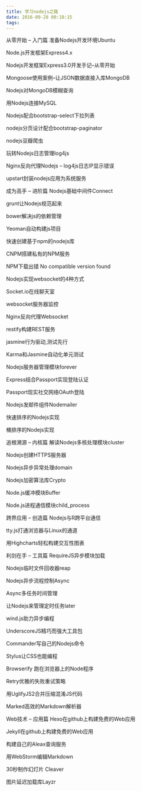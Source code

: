 ```yaml
---
title: 学习nodejs之路
date: 2016-09-28 00:10:15
tags:
---
```

从零开始 – 入门篇
准备Nodejs开发环境Ubuntu

Node.js开发框架Express4.x

Nodejs开发框架Express3.0开发手记–从零开始

Mongoose使用案例–让JSON数据直接入库MongoDB

Nodejs对MongoDB模糊查询

用Nodejs连接MySQL

Nodejs配合bootstrap-select下拉列表

nodejs分页设计配合bootstrap-paginator

nodejs豆瓣爬虫

玩转Nodejs日志管理log4js

Nginx反向代理Nodejs – log4js日志IP显示错误

upstart封装nodejs应用为系统服务

成为高手 – 进阶篇
Nodejs基础中间件Connect

grunt让Nodejs规范起来

bower解决js的依赖管理

Yeoman自动构建js项目

快速创建基于npm的nodejs库

CNPM搭建私有的NPM服务

NPM下载出错 No compatible version found

Nodejs实现websocket的4种方式

Socket.io在线聊天室

websocket服务器监控

Nginx反向代理Websocket

restify构建REST服务

jasmine行为驱动,测试先行

Karma和Jasmine自动化单元测试

Nodejs服务器管理模块forever

Express结合Passport实现登陆认证

Passport现实社交网络OAuth登陆

Nodejs发邮件组件Nodemailer

快速排序的Nodejs实现

桶排序的Nodejs实现

追根溯源 – 内核篇
解读Nodejs多核处理模块cluster

Nodejs创建HTTPS服务器

Nodejs异步异常处理domain

Nodejs加密算法库Crypto

Node.js缓冲模块Buffer

Node.js进程通信模块child_process

跨界应用 – 创造篇
Nodejs与R跨平台通信

tty.js打通浏览器与Linux的通道

用Highcharts轻松构建交互性图表

利剑在手 – 工具篇
RequireJS异步模块加载

Nodejs临时文件回收器reap

Nodejs异步流程控制Async

Async多任务时间管理

让Nodejs来管理定时任务later

wind.js助力异步编程

UnderscoreJS精巧而强大工具包

Commander写自己的Nodejs命令

Stylus让CSS也能编程

Browserify 跑在浏览器上的Node程序

Retry优雅的失败重试策略

用UglifyJS2合并压缩混淆JS代码

Marked高效的Markdown解析器

Web技术 – 应用篇
Hexo在github上构建免费的Web应用

Jekyll在github上构建免费的Web应用

构建自己的Aleax查询服务

用WebStorm编辑Markdown

30秒制作幻灯片 Cleaver

图片延迟加载库Layzr

